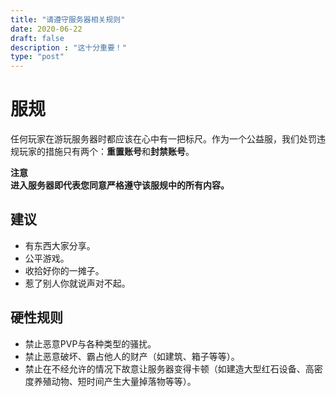 ```yaml
---
title: "请遵守服务器相关规则"
date: 2020-06-22
draft: false
description : "这十分重要！"
type: "post"
---
```


# 服规

任何玩家在游玩服务器时都应该在心中有一把标尺。作为一个公益服，我们处罚违规玩家的措施只有两个：**重置账号**和**封禁账号**。

**注意**  
**进入服务器即代表您同意严格遵守该服规中的所有内容。**

## 建议

* 有东西大家分享。
* 公平游戏。
* 收拾好你的一摊子。
* 惹了别人你就说声对不起。

## 硬性规则

* 禁止恶意PVP与各种类型的骚扰。
* 禁止恶意破坏、霸占他人的财产（如建筑、箱子等等）。
* 禁止在不经允许的情况下故意让服务器变得卡顿（如建造大型红石设备、高密度养殖动物、短时间产生大量掉落物等等）。
